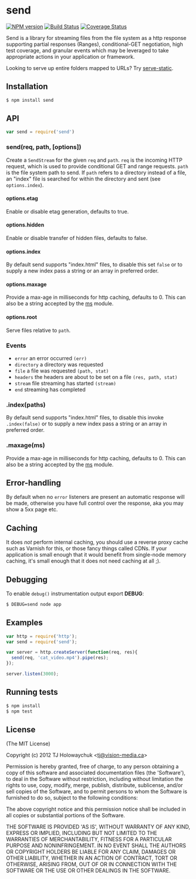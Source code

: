 # send

[![NPM version](https://badge.fury.io/js/send.svg)](https://badge.fury.io/js/send)
[![Build Status](https://travis-ci.org/visionmedia/send.svg?branch=master)](https://travis-ci.org/visionmedia/send)
[![Coverage Status](https://img.shields.io/coveralls/visionmedia/send.svg?branch=master)](https://coveralls.io/r/visionmedia/send)

Send is a library for streaming files from the file system as a http response
supporting partial responses (Ranges), conditional-GET negotiation, high test
coverage, and granular events which may be leveraged to take appropriate actions
in your application or framework.

Looking to serve up entire folders mapped to URLs? Try [serve-static](https://www.npmjs.org/package/serve-static#readme).

## Installation

```sh
$ npm install send
```

## API

```js
var send = require('send')
```

### send(req, path, [options])

Create a `SendStream` for the given `req` and `path`. `req` is the
incoming HTTP request, which is used to provide conditional GET and
range requests. `path` is the file system path to send. If `path`
refers to a directory instead of a file, an "index" file is searched
for within the directory and sent (see `options.index`).

#### options.etag

Enable or disable etag generation, defaults to true.

#### options.hidden

Enable or disable transfer of hidden files, defaults to false.

#### options.index

By default send supports "index.html" files, to disable this
set `false` or to supply a new index pass a string or an array
in preferred order.

#### options.maxage

Provide a max-age in milliseconds for http caching, defaults to 0.
This can also be a string accepted by the
[ms](https://www.npmjs.org/package/ms#readme) module.

#### options.root

Serve files relative to `path`.

### Events

  - `error` an error occurred `(err)`
  - `directory` a directory was requested
  - `file` a file was requested `(path, stat)`
  - `headers` the headers are about to be set on a file `(res, path, stat)`
  - `stream` file streaming has started `(stream)`
  - `end` streaming has completed

### .index(paths)

  By default send supports "index.html" files, to disable this
  invoke `.index(false)` or to supply a new index pass a string
  or an array in preferred order.

### .maxage(ms)

  Provide a max-age in milliseconds for http caching, defaults to 0.
  This can also be a string accepted by the
  [ms](https://www.npmjs.org/package/ms#readme) module.

## Error-handling

  By default when no `error` listeners are present an automatic response will be made, otherwise you have full control over the response, aka you may show a 5xx page etc.

## Caching

  It does _not_ perform internal caching, you should use a reverse proxy cache such
  as Varnish for this, or those fancy things called CDNs. If your application is small enough that it would benefit from single-node memory caching, it's small enough that it does not need caching at all ;).

## Debugging

 To enable `debug()` instrumentation output export __DEBUG__:

```sh
$ DEBUG=send node app
```

## Examples

```js
var http = require('http');
var send = require('send');

var server = http.createServer(function(req, res){
  send(req, 'cat_video.mp4').pipe(res);
});

server.listen(3000);
```

## Running tests

```sh
$ npm install
$ npm test
```

## License 

(The MIT License)

Copyright (c) 2012 TJ Holowaychuk &lt;tj@vision-media.ca&gt;

Permission is hereby granted, free of charge, to any person obtaining
a copy of this software and associated documentation files (the
'Software'), to deal in the Software without restriction, including
without limitation the rights to use, copy, modify, merge, publish,
distribute, sublicense, and/or sell copies of the Software, and to
permit persons to whom the Software is furnished to do so, subject to
the following conditions:

The above copyright notice and this permission notice shall be
included in all copies or substantial portions of the Software.

THE SOFTWARE IS PROVIDED 'AS IS', WITHOUT WARRANTY OF ANY KIND,
EXPRESS OR IMPLIED, INCLUDING BUT NOT LIMITED TO THE WARRANTIES OF
MERCHANTABILITY, FITNESS FOR A PARTICULAR PURPOSE AND NONINFRINGEMENT.
IN NO EVENT SHALL THE AUTHORS OR COPYRIGHT HOLDERS BE LIABLE FOR ANY
CLAIM, DAMAGES OR OTHER LIABILITY, WHETHER IN AN ACTION OF CONTRACT,
TORT OR OTHERWISE, ARISING FROM, OUT OF OR IN CONNECTION WITH THE
SOFTWARE OR THE USE OR OTHER DEALINGS IN THE SOFTWARE.
